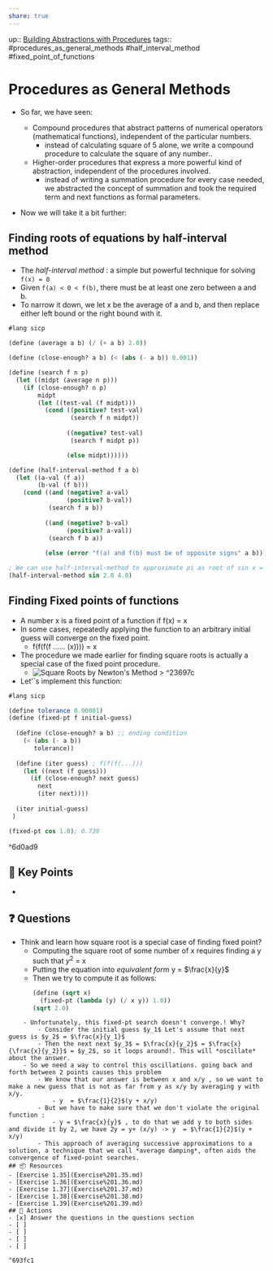 ```yaml
---
share: true
---
```

up:: [Building Abstractions with Procedures](./Building%20Abstractions%20with%20Procedures.md)
tags:: #procedures_as_general_methods #half_interval_method #fixed_point_of_functions

# Procedures as General Methods
- So far, we have seen:
	- Compound procedures that abstract patterns of numerical operators (mathematical functions), independent of the particular numbers. 
		- instead of calculating square of 5 alone, we write a compound procedure to calculate the square of any number..
	- Higher-order procedures that express a more powerful kind of abstraction, independent of the procedures involved.
		- instead of writing a summation procedure for every case needed, we abstracted the concept of summation and took the required term and next functions as formal parameters.
		
- Now we will take it a bit further:

## Finding roots of equations by half-interval method

- The *half-interval method* : a simple but powerful technique for solving `f(x) = 0`
- Given `f(a) < 0 < f(b)`, there must be at least one zero between a and b.
- To narrow it down, we let x be the average of a and b, and then replace either left bound or the right bound with it.
```Scheme
#lang sicp

(define (average a b) (/ (+ a b) 2.0))

(define (close-enough? a b) (< (abs (- a b)) 0.001))

(define (search f n p)
  (let ((midpt (average n p)))
    (if (close-enough? n p)
        midpt
        (let ((test-val (f midpt)))
          (cond ((positive? test-val)
                 (search f n midpt))
                
                ((negative? test-val)
                 (search f midpt p))

                (else midpt))))))

(define (half-interval-method f a b)
  (let ((a-val (f a))
        (b-val (f b)))
    (cond ((and (negative? a-val)
                (positive? b-val))
           (search f a b))
          
          ((and (negative? b-val)
                (positive? a-val))
           (search f b a))
          
          (else (error "f(a) and f(b) must be of opposite signs" a b)))))

; We can use half-interval-method to approximate pi as root of sin x = 0 
(half-interval-method sin 2.0 4.0)
```

## Finding Fixed points of functions
- A number x is a fixed point of a function if f(x) = x
- In some cases, repeatedly applying the function to an arbitrary initial guess will converge on the fixed point.
	- f(f(f(f ...... (x)))) = x
- The procedure we made earlier for finding square roots is actually a special case of the fixed point procedure.
	- ![Square Roots by Newton's Method > ^23697c](./Square%20Roots%20by%20Newton's%20Method.md#^23697c)
- Let'`s implement this function:
```Scheme
#lang sicp

(define tolerance 0.00001)
(define (fixed-pt f initial-guess)
  
  (define (close-enough? a b) ;; ending condition
    (< (abs (- a b))
       tolerance))
       
  (define (iter guess) ; f(f(f(...)))
    (let ((next (f guess)))
      (if (close-enough? next guess)
        next
        (iter next))))
        
  (iter initial-guess)
 )

(fixed-pt cos 1.0); 0.739
```

^6d0ad9

## 🔑 Key Points
- 
## ❓ Questions
- Think and learn how square root is a special case of finding fixed point?
	-  Computing the square root of some number of x requires finding a y such that $y^2$ = x
	- Putting the equation into *equivalent form* y = $\frac{x}{y}$
	- Then we try to compute it as follows:
		```Scheme
		(define (sqrt x)
		  (fixed-pt (lambda (y) (/ x y)) 1.0))
		(sqrt 2.0)
```
	- Unfortunately, this fixed-pt search doesn't converge.! Why?
		- Consider the initial guess $y_1$ Let's assume that next guess is $y_2$ = $\frac{x}{y_1}$
		- Then the next next $y_3$ = $\frac{x}{y_2}$ = $\frac{x}{\frac{x}{y_2}}$ = $y_2$, so it loops around!. This will *oscillate* about the answer.
	- So we need a way to control this oscillations. going back and forth between 2 points causes this problem
		- We know that our answer is between x and x/y , so we want to make a new guess that is not as far from y as x/y by averaging y with x/y.
			- y  = $\frac{1}{2}$(y + x/y)
		- But we have to make sure that we don't violate the original function :
			- y = $\frac{x}{y}$ , to do that we add y to both sides and divide it by 2, we have 2y = y+ (x/y) -> y  = $\frac{1}{2}$(y + x/y)
		- This approach of averaging successive approximations to a solution, a technique that we call *average damping*, often aids the convergence of fixed-point searches.
## 📦 Resources
- [Exercise 1.35](Exercise%201.35.md)
- [Exercise 1.36](Exercise%201.36.md)
- [Exercise 1.37](Exercise%201.37.md)
- [Exercise 1.38](Exercise%201.38.md)
- [Exercise 1.39](Exercise%201.39.md)
## 🎯 Actions
- [x] Answer the questions in the questions section
- [ ] 
- [ ] 
- [ ] 
- [ ] 

^693fc1

